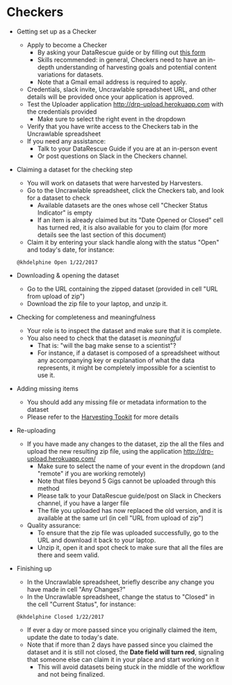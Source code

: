 

# Checkers

- Getting set up as a Checker
  - Apply to become a Checker 
    - By asking your DataRescue guide or by filling out [this form](XXX) 
    - Skills recommended: in general, Checkers need to have an in-depth understanding of harvesting goals and potential content variations for datasets.
    - Note that a Gmail email address is required to apply.
  - Credentials, slack invite, Uncrawlable spreadsheet URL, and other details will be provided once your application is approved.
  - Test the Uploader application http://drp-upload.herokuapp.com with the credentials provided
    - Make sure to select the right event in the dropdown
  - Verify that you have write access to the Checkers tab in the Uncrawlable spreadsheet
  - If you need any assistance:
      - Talk to your DataRescue Guide if you are at an in-person event
      - Or post  questions on Slack in the Checkers channel.

- Claiming a dataset for the checking step 
  - You will work on datasets that were harvested by Harvesters. 
  - Go to the Uncrawlable spreadsheet, click the Checkers tab, and look for a dataset to check
    - Available datasets are the ones whose cell "Checker Status Indicator" is empty
    - If an item is already claimed but its "Date Opened or Closed" cell has turned red, it is also available for you to claim (for more details see the last section of this document)
  - Claim it by entering your slack handle along with the status "Open" and today's date, for instance: 
  ```
  @khdelphine Open 1/22/2017
  ```
  
- Downloading & opening the dataset
  - Go to the URL containing the zipped dataset (provided in cell "URL from upload of zip") 
  - Download the zip file to your laptop, and unzip it.

- Checking for completeness and meaningfulness
  - Your role is to inspect the dataset and make sure that it is complete.
  - You also need to check that the dataset is *meaningful* 
    - That is: "will the bag make sense to a scientist"? 
    - For instance, if a dataset is composed of a spreadsheet without any accompanying key or explanation of what the data represents, it might be completely impossible for a scientist to use it.
   
- Adding missing items
  - You should add any missing file or metadata information to the dataset
  - Please refer to the [Harvesting Tookit](https://github.com/datarefugephilly/workflow/tree/FinalizeRemote-Delphine/harvesting-toolkit) for more details
 
- Re-uploading
  - If you have made any changes to the dataset, zip the all the files and upload the new resulting zip file, using the application http://drp-upload.herokuapp.com/
     - Make sure to select the name of your event in the dropdown (and "remote" if you are working remotely)
    -  Note that files beyond 5 Gigs cannot be uploaded through this method
      - Please talk to your DataRescue guide/post on Slack in Checkers channel, if you have a larger file
    - The file you uploaded has now replaced the old version, and it is available at the same url (in cell "URL from upload of zip")
  - Quality assurance: 
    - To ensure that the zip file was uploaded successfully, go to the URL and download it back to your laptop. 
    - Unzip it, open it and spot check to make sure that all the files are there and seem valid.
  
- Finishing up
  - In the Uncrawlable spreadsheet, briefly describe any change you have made in cell "Any Changes?" 
  - In the Uncrawlable spreadsheet, change the status to "Closed" in the cell "Current Status", for instance: 
  ```
  @khdelphine Closed 1/22/2017
  ```
    - If ever a day or more passed  since you originally claimed the item, update the date to today's date. 
    - Note that if more than 2 days have passed since you claimed the dataset and it is still not closed, the **Date field will turn red**, signaling that someone else can claim it in your place and start working on it
      - This will avoid datasets being stuck in the middle of the workflow and not being finalized.
